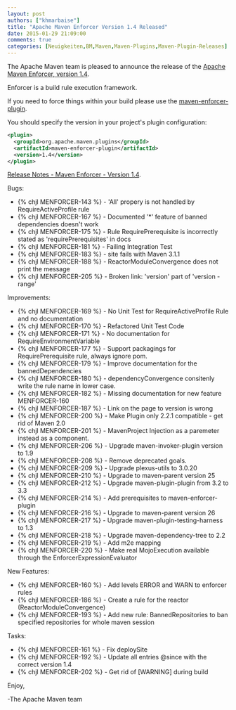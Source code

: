 ```yaml
---
layout: post
authors: ["khmarbaise"]
title: "Apache Maven Enforcer Version 1.4 Released"
date: 2015-01-29 21:09:00
comments: true
categories: [Neuigkeiten,BM,Maven,Maven-Plugins,Maven-Plugin-Releases]
---
```

The Apache Maven team is pleased to announce the release of the 
[Apache Maven Enforcer, version 1.4](https://maven.apache.org/enforcer).

Enforcer is a build rule execution framework.

If you need to force things within your build please use the 
[maven-enforcer-plugin](https://maven.apache.org/enforcer/maven-enforcer-plugin/).

You should specify the version in your project's plugin configuration:

``` xml
<plugin>
  <groupId>org.apache.maven.plugins</groupId>
  <artifactId>maven-enforcer-plugin</artifactId>
  <version>1.4</version>
</plugin>
```

<!-- more -->

[Release Notes - Maven Enforcer - Version 1.4](http://jira.codehaus.org/secure/ReleaseNote.jspa?projectId=11530&version=19420).

Bugs:

 * {% chjl MENFORCER-143 %} - 'All' propery is not handled by RequireActiveProfile rule
 * {% chjl MENFORCER-167 %} - Documented '*' feature of banned dependencies doesn't work
 * {% chjl MENFORCER-175 %} - Rule RequirePrerequisite is incorrectly stated as 'requirePrerequisites' in docs
 * {% chjl MENFORCER-181 %} - Failing Integration Test
 * {% chjl MENFORCER-183 %} - site fails with Maven 3.1.1
 * {% chjl MENFORCER-188 %} - ReactorModuleConvergence does not print the message
 * {% chjl MENFORCER-205 %} - Broken link: 'version' part of 'version - range'

Improvements:

 * {% chjl MENFORCER-169 %} - No Unit Test for RequireActiveProfile Rule and no documentation
 * {% chjl MENFORCER-170 %} - Refactored Unit Test Code
 * {% chjl MENFORCER-171 %} - No documentation for RequireEnvironmentVariable
 * {% chjl MENFORCER-177 %} - Support packagings for RequirePrerequisite rule, always ignore pom.
 * {% chjl MENFORCER-179 %} - Improve documentation for the bannedDependencies
 * {% chjl MENFORCER-180 %} - dependencyConvergence consitenly write the rule name in lower case.
 * {% chjl MENFORCER-182 %} - Missing documentation for new feature MENFORCER-160
 * {% chjl MENFORCER-187 %} - Link on the page to version is wrong
 * {% chjl MENFORCER-200 %} - Make Plugin only 2.2.1 compatible - get rid of Maven 2.0
 * {% chjl MENFORCER-201 %} - MavenProject Injection as a paremeter instead as a component.
 * {% chjl MENFORCER-206 %} - Upgrade maven-invoker-plugin version to 1.9
 * {% chjl MENFORCER-208 %} - Remove deprecated goals.
 * {% chjl MENFORCER-209 %} - Upgrade plexus-utils to 3.0.20
 * {% chjl MENFORCER-210 %} - Upgrade to maven-parent version 25
 * {% chjl MENFORCER-212 %} - Upgrade maven-plugin-plugin from 3.2 to 3.3
 * {% chjl MENFORCER-214 %} - Add prerequisites to maven-enforcer-plugin
 * {% chjl MENFORCER-216 %} - Upgrade to maven-parent version 26
 * {% chjl MENFORCER-217 %} - Upgrade maven-plugin-testing-harness to 1.3
 * {% chjl MENFORCER-218 %} - Upgrade maven-dependency-tree to 2.2
 * {% chjl MENFORCER-219 %} - Add m2e mapping
 * {% chjl MENFORCER-220 %} - Make real MojoExecution available through the EnforcerExpressionEvaluator

New Features:

 * {% chjl MENFORCER-160 %} - Add levels ERROR and WARN to enforcer rules
 * {% chjl MENFORCER-186 %} - Create a rule for the reactor (ReactorModuleConvergence)
 * {% chjl MENFORCER-193 %} - Add new rule: BannedRepositories to ban specified repositories for whole maven session

Tasks:

 * {% chjl MENFORCER-161 %} - Fix deploySite
 * {% chjl MENFORCER-192 %} - Update all entries @since with the correct version 1.4
 * {% chjl MENFORCER-202 %} - Get rid of [WARNING] during build

Enjoy,

-The Apache Maven team
